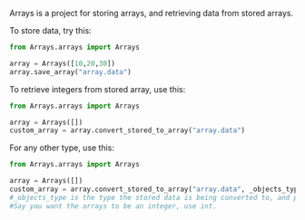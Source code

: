 Arrays is a project for storing arrays, and retrieving data from stored arrays.

To store data, try this:
```python
from Arrays.arrays import Arrays

array = Arrays([10,20,30])
array.save_array("array.data")
```

To retrieve integers from stored array, use this:
```python
from Arrays.arrays import Arrays

array = Arrays([])
custom_array = array.convert_stored_to_array("array.data")

```

For any other type, use this:
```python
from Arrays.arrays import Arrays

array = Arrays([])
custom_array = array.convert_stored_to_array("array.data", _objects_type="int/str/float/tuple") 
#_objects_type is the type the stored data is being converted to, and put into an array.
#Say you want the arrays to be an integer, use int.

```